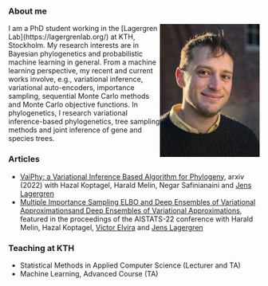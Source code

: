 

### About me
<img align="right" src="oskar2.jpg" alt="drawing" width="200"/>
I am a PhD student working in the [Lagergren Lab](https://lagergrenlab.org/) at KTH, Stockholm. My research interests are in Bayesian phylogenetics and probabilistic machine learning in general. From a machine learning perspective, my recent and current works involve, e.g., variational inference, variational auto-encoders, importance sampling, sequential Monte Carlo methods and Monte Carlo objective functions. In phylogenetics, I research variational inference-based phylogenetics, tree sampling methods and joint inference of gene and species trees.

### Articles
- [VaiPhy: a Variational Inference Based Algorithm for Phylogeny](https://arxiv.org/abs/2203.01121), arxiv (2022) with Hazal Koptagel, Harald Melin, Negar Safinianaini and [Jens Lagergren](https://lagergrenlab.org/)
- [Multiple Importance Sampling ELBO and Deep Ensembles of Variational Approximationsand Deep Ensembles of Variational Approximations](https://proceedings.mlr.press/v151/kviman22a.html), featured in the proceedings of the AISTATS-22 conference with Harald Melin, Hazal Koptagel, [Víctor Elvira](https://victorelvira.github.io/) and [Jens Lagergren](https://lagergrenlab.org/)


### Teaching at KTH
- Statistical Methods in Applied Computer Science (Lecturer and TA)
- Machine Learning, Advanced Course (TA)
